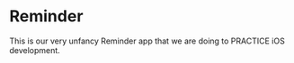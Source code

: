 Reminder
========

This is our very unfancy Reminder app that we are doing to PRACTICE iOS development.
